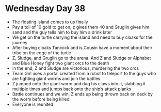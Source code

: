 # Wednesday Day 38

- The floating island comes to us finally
- Pay a toll of 10 gold to get on, z gives them 40 and Gruglin gives him sand and the guy tells him to buy him a drink later
- We get on the turtle carrying the island and need to buy cloaks for the journey
- After buying cloaks Tancock and is Cousin have a moment about their tribe on the edge of the turtle
- Z, Sludge, and Gruglin go to the arena. And Z and Sludge or Alphabet and Blue Honey fight two giant orcs to the death
- In the end, Z and Sludge are victorious, murdering the two orcs
- Team Girl uses a portal created from a robot to teleport to the guys who are fighting giant worms and join the battles
- Z jumped onto the giant worm and dug his claws into it, stabbing it multiple times and jumps back onto the ship’s attack planks
- Battle continues and we win, Z ends up being thrown back on deck by the worm before being killed
- Everyone is reunited